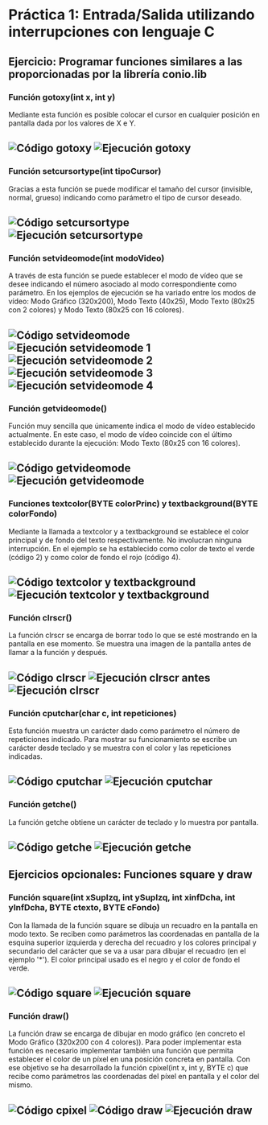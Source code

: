 # Práctica 1: Entrada/Salida utilizando interrupciones con lenguaje C
## Ejercicio: Programar funciones similares a las proporcionadas por la librería conio.lib
### Función gotoxy(int x, int y)

Mediante esta función es posible colocar el cursor en cualquier posición en pantalla dada por los
valores de X e Y.

![Código gotoxy](https://github.com/mnc99/PDIH/blob/main/P1/Screenshots/gotoxy.png?raw=true)
![Ejecución gotoxy](https://github.com/mnc99/PDIH/blob/main/P1/Screenshots/Ejecución%20gotoxy.png?raw=true)
---

### Función setcursortype(int tipoCursor)

Gracias a esta función se puede modificar el tamaño del cursor (invisible, normal, grueso) indicando como
parámetro el tipo de cursor deseado.

![Código setcursortype](https://github.com/mnc99/PDIH/blob/main/P1/Screenshots/setcursortype.png?raw=true)
![Ejecución setcursortype](https://github.com/mnc99/PDIH/blob/main/P1/Screenshots/Ejecución%20setcursortype.png?raw=true)
---

### Función setvideomode(int modoVideo)

A través de esta función se puede establecer el modo de vídeo que se desee indicando el número asociado
al modo correspondiente como parámetro. En los ejemplos de ejecución se ha variado entre los modos de
vídeo: Modo Gráfico (320x200), Modo Texto (40x25), Modo Texto (80x25 con 2 colores) y Modo Texto (80x25 con 16 colores).

![Código setvideomode](https://github.com/mnc99/PDIH/blob/main/P1/Screenshots/setvideomode.png?raw=true)
![Ejecución setvideomode 1](https://github.com/mnc99/PDIH/blob/main/P1/Screenshots/Ejecución%20setvideomode%201.png?raw=true)
![Ejecución setvideomode 2](https://github.com/mnc99/PDIH/blob/main/P1/Screenshots/Ejecución%20setvideomode%202.png?raw=true)
![Ejecución setvideomode 3](https://github.com/mnc99/PDIH/blob/main/P1/Screenshots/Ejecución%20setvideomode%203.png?raw=true)
![Ejecución setvideomode 4](https://github.com/mnc99/PDIH/blob/main/P1/Screenshots/Ejecución%20setvideomode%204.png?raw=true)
---

### Función getvideomode()

Función muy sencilla que únicamente indica el modo de vídeo establecido actualmente. En este caso, el modo de vídeo coincide
con el último establecido durante la ejecución: Modo Texto (80x25 con 16 colores).

![Código getvideomode](https://github.com/mnc99/PDIH/blob/main/P1/Screenshots/getvideomode.png?raw=true)
![Ejecución getvideomode](https://github.com/mnc99/PDIH/blob/main/P1/Screenshots/Ejecución%20getvideomode.png?raw=true)
---

### Funciones textcolor(BYTE colorPrinc) y textbackground(BYTE colorFondo)

Mediante la llamada a textcolor y a textbackground se establece el color principal y de fondo del texto respectivamente.
No involucran ninguna interrupción. En el ejemplo se ha establecido como color de texto el verde (código 2) y como color
de fondo el rojo (código 4).

![Código textcolor y textbackground](https://github.com/mnc99/PDIH/blob/main/P1/Screenshots/textcolor%20y%20textbackground.png?raw=true)
![Ejecución textcolor y textbackground](https://github.com/mnc99/PDIH/blob/main/P1/Screenshots/Ejecución%20textcolor%20y%20textbackground.png?raw=true)
---

### Función clrscr()

La función clrscr se encarga de borrar todo lo que se esté mostrando en la pantalla en ese momento. Se muestra una imagen
de la pantalla antes de llamar a la función y después.

![Código clrscr](https://github.com/mnc99/PDIH/blob/main/P1/Screenshots/clrscr.png?raw=true)
![Ejecución clrscr antes](https://github.com/mnc99/PDIH/blob/main/P1/Screenshots/Ejecución%20clrscr%20(antes).png?raw=true)
![Ejecución clrscr](https://github.com/mnc99/PDIH/blob/main/P1/Screenshots/Ejecución%20clrscr.png?raw=true)
---

### Función cputchar(char c, int repeticiones)

Esta función muestra un carácter dado como parámetro el número de repeticiones indicado. Para mostrar su funcionamiento
se escribe un carácter desde teclado y se muestra con el color y las repeticiones indicadas.

![Código cputchar](https://github.com/mnc99/PDIH/blob/main/P1/Screenshots/cputchar.png?raw=true)
![Ejecución cputchar](https://github.com/mnc99/PDIH/blob/main/P1/Screenshots/Ejecución%20cputchar.png?raw=true)
---

### Función getche()

La función getche obtiene un carácter de teclado y lo muestra por pantalla.

![Código getche](https://github.com/mnc99/PDIH/blob/main/P1/Screenshots/getche.png?raw=true)
![Ejecución getche](https://github.com/mnc99/PDIH/blob/main/P1/Screenshots/Ejecución%20getche.png?raw=true)
---

## Ejercicios opcionales: Funciones square y draw

### Función square(int xSupIzq, int ySupIzq, int xinfDcha, int yInfDcha, BYTE ctexto, BYTE cFondo)

Con la llamada de la función square se dibuja un recuadro en la pantalla en modo texto. Se reciben como parámetros
las coordenadas en pantalla de la esquina superior izquierda y derecha del recuadro y los colores principal y secundario
del carácter que se va a usar para dibujar el recuadro (en el ejemplo '*'). El color principal usado es el negro y el
color de fondo el verde.

![Código square](https://github.com/mnc99/PDIH/blob/main/P1/Screenshots/square.png?raw=true)
![Ejecución square](https://github.com/mnc99/PDIH/blob/main/P1/Screenshots/Ejecución%20square.png?raw=true)
---

### Función draw()

La función draw se encarga de dibujar en modo gráfico (en concreto el Modo Gráfico (320x200 con 4 colores)). Para poder
implementar esta función es necesario implementar también una función que permita establecer el color de un píxel en una
posición concreta en pantalla. Con ese objetivo se ha desarrollado la función cpixel(int x, int y, BYTE c) que recibe como
parámetros las coordenadas del píxel en pantalla y el color del mismo.

![Código cpixel]()
![Código draw]()
![Ejecución draw]()
---